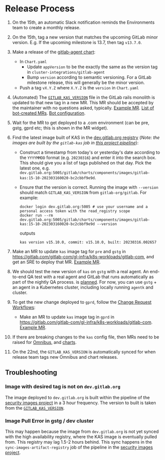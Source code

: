 # Release Process

1. On the 15th, an automatic Slack notification reminds the Environments team to create a monthly release.
1. On the 15th, tag a new version that matches the upcoming GitLab minor version. E.g. If the upcoming milestone is 13.7,
   then tag `v13.7.0`.
1. Make a release of the [gitlab-agent chart](https://gitlab.com/gitlab-org/charts/gitlab-agent#publishing-a-new-release):
   - In `Chart.yaml`
      - Update `appVersion` to be the exactly the same as the version tag in `cluster-integrations/gitlab-agent`
      - Bump `version` according to semantic versioning. For a GitLab milestone release, this will generally be the minor version.
   - Push a tag `vX.Y.Z` where `X.Y.Z` is the `version` in `Chart.yaml`
1. (Automated) The [`GITLAB_KAS_VERSION`](https://gitlab.com/gitlab-org/gitlab/-/blob/master/GITLAB_KAS_VERSION) file in
   the GitLab rails monolith is updated to that new tag in a new MR.
   This MR should be accepted by the maintainer with no questions asked, typically.
   [Example MR](https://gitlab.com/gitlab-org/gitlab/-/merge_requests/111845). [List of bot-created MRs](https://gitlab.com/gitlab-org/gitlab/-/merge_requests?scope=all&state=all&label_name[]=group%3A%3Aconfigure&author_username=gitlab-dependency-update-bot). [Bot configuration](https://gitlab.com/gitlab-org/frontend/renovate-gitlab-bot/-/blob/main/renovate/gitlab/version-files.config.js).
1. Wait for the MR to get deployed to a .com environment (can be pre, gstg, gprd etc; this is shown in the MR widget).
1. Find the latest image built of KAS in the [dev.gitlab.org registry]( https://dev.gitlab.org/gitlab/charts/components/images/container_registry/426?orderBy=NAME&sort=asc) (*Note: the images are built by the `gitlab-kas` job in [this project pipeline](https://gitlab.com/gitlab-org/security/charts/components/images)*):
   - Construct a timestamp from today's or yesterday's date according to the `YYYYMMDD` format (e.g. `20230316`) and enter it into the search box. This should give you a list of tags published on that day.
     Pick the latest one, e.g. `dev.gitlab.org:5005/gitlab/charts/components/images/gitlab-kas:15-10-202303160020-bc2cbbf9e9d`.
   - Ensure that the version is correct. Running the image with `--version` should match `GITLAB_KAS_VERSION` from `gitlab-org/gitlab`. For example:

     ```shell
     docker login dev.gitlab.org:5005 # use your username and a personal access token with the read_registry scope
     docker run --rm dev.gitlab.org:5005/gitlab/charts/components/images/gitlab-kas:15-10-202303160020-bc2cbbf9e9d --version
     ```

     outputs

     ```
     kas version v15.10.0, commit: v15.10.0, built: 20230316.002657
     ```

1. Make an MR to update `kas` image tag for `pre` and `gstg` in
   https://gitlab.com/gitlab-com/gl-infra/k8s-workloads/gitlab-com, and get an SRE to deploy that MR.
   [Example MR](https://gitlab.com/gitlab-com/gl-infra/k8s-workloads/gitlab-com/-/merge_requests/1318).
1. We should test the new version of `kas` on `gstg` with a real agent. An end-to-end QA test with a real agent
   and GitLab that runs automatically as part of the nightly QA process.
   is [planned](https://gitlab.com/groups/gitlab-org/-/epics/4949). For now, you can use `gstg` + an agent in
   a Kubernetes cluster, including locally running `agentk` and cluster.
1. To get the new change deployed to `gprd`, follow the
   [Change Request Workflows](https://about.gitlab.com/handbook/engineering/infrastructure/change-management/#change-request-workflows):
   - Make an MR to update `kas` image tag in `gprd` in
     https://gitlab.com/gitlab-com/gl-infra/k8s-workloads/gitlab-com.
     [Example MR](https://gitlab.com/gitlab-com/gl-infra/k8s-workloads/gitlab-com/-/merge_requests/1319).
1. If there are breaking changes to the `kas` config file, then MRs need to be raised for
   [Omnibus](https://gitlab.com/gitlab-org/omnibus-gitlab/), and
   [charts](https://gitlab.com/gitlab-org/charts/gitlab/).
1. On the 22nd, the `GITLAB_KAS_VERSION` is automatically synced for when release team tags new Omnibus and chart releases.

## Troubleshooting

### Image with desired tag is not on `dev.gitlab.org`

The image deployed to `dev.gitlab.org` is built within the pipeline of the 
[security images project](https://gitlab.com/gitlab-org/security/charts/components/images) in a 3 hour frequency. 
The version to built is taken from the [`GITLAB_KAS_VERSION`](https://gitlab.com/gitlab-org/gitlab/-/blob/master/GITLAB_KAS_VERSION).

### Image Pull Error in gstg / dev cluster

This may happen because the image from `dev.gitlab.org` is not yet synced with the high availability registry,
where the KAS image is eventually pulled from. This registry may lag 1.5-2 hours behind.
This sync happens in the `sync-images-artifact-registry` job of the pipeline in the 
[security images project](https://gitlab.com/gitlab-org/security/charts/components/images).